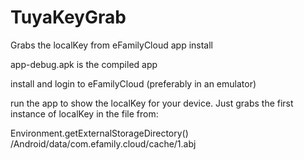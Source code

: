 # TuyaKeyGrab
Grabs the localKey from eFamilyCloud app install

app-debug.apk is the compiled app

install and login to eFamilyCloud (preferably in an emulator)

run the app to show the localKey for your device. Just grabs the first instance of localKey in the file from:

Environment.getExternalStorageDirectory() /Android/data/com.efamily.cloud/cache/1.abj


